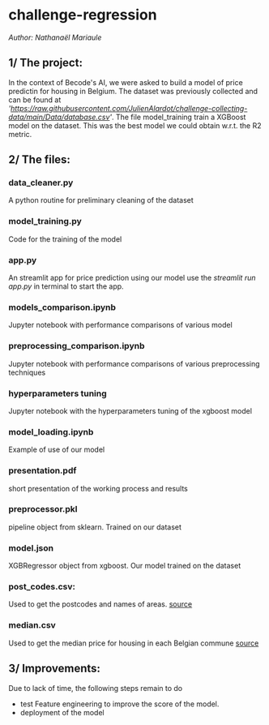 # challenge-regression
_Author: Nathanaël Mariaule_

## 1/ The project:
In the context of Becode's AI, we were asked to build a model of price predictin for housing in Belgium. The dataset was previously collected and can be found at _'https://raw.githubusercontent.com/JulienAlardot/challenge-collecting-data/main/Data/database.csv'_. The file model_training train a XGBoost model on the dataset. This was the best model we could obtain w.r.t. the R2 metric.

## 2/ The files:
### data_cleaner.py
A python routine for preliminary cleaning of the dataset
### model_training.py
Code for the training of the model
### app.py
An streamlit app for price prediction using our model
use the _streamlit run app.py_ in terminal to start the app.
### models_comparison.ipynb
Jupyter notebook with performance comparisons of various model
### preprocessing_comparison.ipynb
Jupyter notebook with performance comparisons of various preprocessing techniques
### hyperparameters tuning
Jupyter notebook with the hyperparameters tuning of the xgboost model
### model_loading.ipynb
Example of use of our model
### presentation.pdf
short presentation of the working process and results
### preprocessor.pkl
pipeline object from sklearn. Trained on our dataset
### model.json
XGBRegressor object from xgboost. Our model trained on the dataset
### post_codes.csv: 
Used to get the postcodes and names of areas.
[source](https://public.opendatasoft.com/explore/dataset/liste-des-codes-postaux-belges-fr/table/?flg=fr)
### median.csv
Used to get the median price for housing in each Belgian commune
[source](https://trends.knack.be/economie/immo/hoeveel-kost-een-woning-in-uw-gemeente-bekijk-de-interactieve-kaart/game-normal-1636503.html?cookie_check=1622441769)

## 3/ Improvements:
Due to lack of time, the following steps remain to do
- test Feature engineering to improve the score of the model.
- deployment of the model
